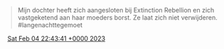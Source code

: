 > Mijn dochter heeft zich aangesloten bij Extinction Rebellion en zich vastgeketend aan haar moeders borst\. Ze laat zich niet verwijderen\. \#langenachttegemoet

<img src="../../media/tweet.ico" width="12" /> [Sat Feb 04 22:43:41 +0000 2023](https://twitter.com/DromerDenker/status/1622002983075454976)